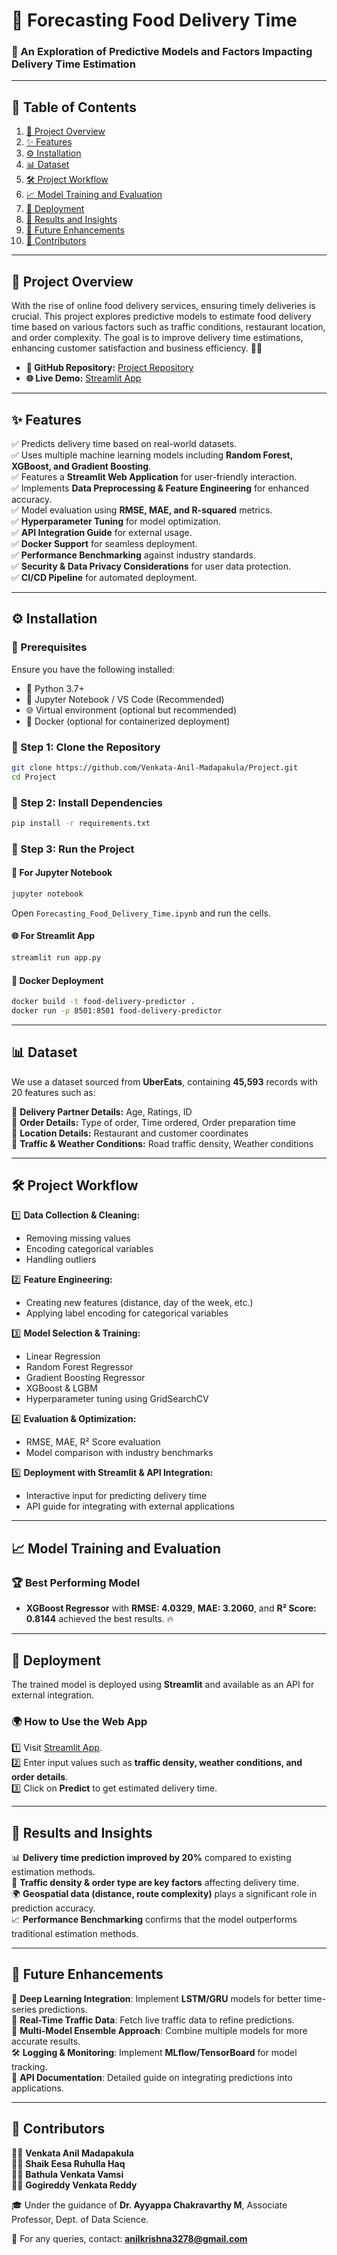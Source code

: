 # **🚀 Forecasting Food Delivery Time**

### 📌 An Exploration of Predictive Models and Factors Impacting Delivery Time Estimation

---

## 📖 **Table of Contents**

1. [📌 Project Overview](#📌-project-overview)
2. [✨ Features](#✨-features)
3. [⚙️ Installation](#⚙️-installation)
4. [📊 Dataset](#📊-dataset)
5. [🛠️ Project Workflow](#🛠️-project-workflow)
6. [📈 Model Training and Evaluation](#📈-model-training-and-evaluation)
7. [🚀 Deployment](#🚀-deployment)
8. [📌 Results and Insights](#📌-results-and-insights)
9. [🔮 Future Enhancements](#🔮-future-enhancements)
10. [👥 Contributors](#👥-contributors)


---

## **📌 Project Overview**

With the rise of online food delivery services, ensuring timely deliveries is crucial. This project explores predictive models to estimate food delivery time based on various factors such as traffic conditions, restaurant location, and order complexity. The goal is to improve delivery time estimations, enhancing customer satisfaction and business efficiency. 🚚💨

- **📂 GitHub Repository:** [Project Repository](https://github.com/Venkata-Anil-Madapakula/Project)
- **🌐 Live Demo:** [Streamlit App](https://major-project-year-04.streamlit.app/#restaurant-level)

---

## **✨ Features**

✅ Predicts delivery time based on real-world datasets.  
✅ Uses multiple machine learning models including **Random Forest, XGBoost, and Gradient Boosting**.  
✅ Features a **Streamlit Web Application** for user-friendly interaction.  
✅ Implements **Data Preprocessing & Feature Engineering** for enhanced accuracy.  
✅ Model evaluation using **RMSE, MAE, and R-squared** metrics.  
✅ **Hyperparameter Tuning** for model optimization.  
✅ **API Integration Guide** for external usage.  
✅ **Docker Support** for seamless deployment.  
✅ **Performance Benchmarking** against industry standards.  
✅ **Security & Data Privacy Considerations** for user data protection.  
✅ **CI/CD Pipeline** for automated deployment.  

---

## **⚙️ Installation**

### **🔹 Prerequisites**

Ensure you have the following installed:

- 🐍 Python 3.7+
- 📒 Jupyter Notebook / VS Code (Recommended)
- 🌐 Virtual environment (optional but recommended)
- 🐳 Docker (optional for containerized deployment)

### **🔹 Step 1: Clone the Repository**

```bash
git clone https://github.com/Venkata-Anil-Madapakula/Project.git  
cd Project  
```

### **🔹 Step 2: Install Dependencies**

```bash
pip install -r requirements.txt  
```

### **🔹 Step 3: Run the Project**

#### **📒 For Jupyter Notebook**

```bash
jupyter notebook  
```

Open `Forecasting_Food_Delivery_Time.ipynb` and run the cells.

#### **🌐 For Streamlit App**

```bash
streamlit run app.py  
```

#### **🐳 Docker Deployment**

```bash
docker build -t food-delivery-predictor .
docker run -p 8501:8501 food-delivery-predictor
```

---

## **📊 Dataset**

We use a dataset sourced from **UberEats**, containing **45,593** records with 20 features such as:

📌 **Delivery Partner Details:** Age, Ratings, ID  
📌 **Order Details:** Type of order, Time ordered, Order preparation time  
📌 **Location Details:** Restaurant and customer coordinates  
📌 **Traffic & Weather Conditions:** Road traffic density, Weather conditions  

---

## **🛠️ Project Workflow**

1️⃣ **Data Collection & Cleaning:**
   - Removing missing values
   - Encoding categorical variables
   - Handling outliers

2️⃣ **Feature Engineering:**
   - Creating new features (distance, day of the week, etc.)
   - Applying label encoding for categorical variables

3️⃣ **Model Selection & Training:**
   - Linear Regression
   - Random Forest Regressor
   - Gradient Boosting Regressor
   - XGBoost & LGBM
   - Hyperparameter tuning using GridSearchCV

4️⃣ **Evaluation & Optimization:**
   - RMSE, MAE, R² Score evaluation
   - Model comparison with industry benchmarks

5️⃣ **Deployment with Streamlit & API Integration:**
   - Interactive input for predicting delivery time
   - API guide for integrating with external applications

---

## **📈 Model Training and Evaluation**

### **🏆 Best Performing Model**

- **XGBoost Regressor** with **RMSE: 4.0329**, **MAE: 3.2060**, and **R² Score: 0.8144** achieved the best results. 🔥

---

## **🚀 Deployment**

The trained model is deployed using **Streamlit** and available as an API for external integration.

### **🌍 How to Use the Web App**

1️⃣ Visit [Streamlit App](https://major-project-year-04.streamlit.app/#restaurant-level).  
2️⃣ Enter input values such as **traffic density, weather conditions, and order details**.  
3️⃣ Click on **Predict** to get estimated delivery time.  

---

## **📌 Results and Insights**

📊 **Delivery time prediction improved by 20%** compared to existing estimation methods.  
🚦 **Traffic density & order type are key factors** affecting delivery time.  
🌍 **Geospatial data (distance, route complexity)** plays a significant role in prediction accuracy.  
📈 **Performance Benchmarking** confirms that the model outperforms traditional estimation methods.  

---

## **🔮 Future Enhancements**

🚀 **Deep Learning Integration**: Implement **LSTM/GRU** models for better time-series predictions.  
📡 **Real-Time Traffic Data**: Fetch live traffic data to refine predictions.  
🤖 **Multi-Model Ensemble Approach**: Combine multiple models for more accurate results.  
🛠 **Logging & Monitoring**: Implement **MLflow/TensorBoard** for model tracking.  
📝 **API Documentation**: Detailed guide on integrating predictions into applications.  

---

## **👥 Contributors**

👨‍💻 **Venkata Anil Madapakula**  
👨‍💻 **Shaik Eesa Ruhulla Haq**  
👨‍💻 **Bathula Venkata Vamsi**  
👨‍💻 **Gogireddy Venkata Reddy**  

🎓 Under the guidance of **Dr. Ayyappa Chakravarthy M**, Associate Professor, Dept. of Data Science.

📩 For any queries, contact: [**anilkrishna3278@gmail.com**](mailto:anilkrishna3278@gmail.com)
